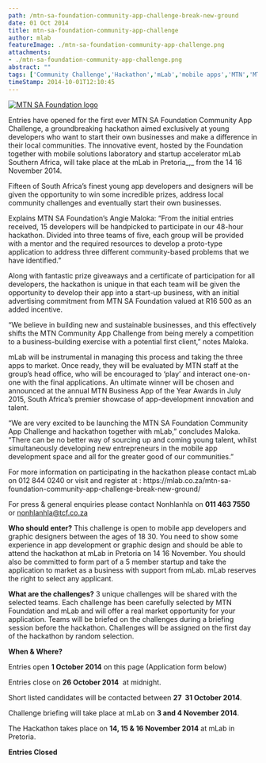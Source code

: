 ```yaml
---
path: /mtn-sa-foundation-community-app-challenge-break-new-ground
date: 01 Oct 2014
title: mtn-sa-foundation-community-app-challenge
author: mlab
featureImage: ./mtn-sa-foundation-community-app-challenge.png
attachments: 
- ./mtn-sa-foundation-community-app-challenge.png
abstract: ""
tags: ['Community Challenge','Hackathon','mLab','mobile apps','MTN','MTN Foundation','south africa','Upliftment']
timeStamp: 2014-10-01T12:10:45
---
```


[![MTN SA Foundation logo](https:&#x2F;&#x2F;mlab.co.za&#x2F;wp-content&#x2F;uploads&#x2F;2014&#x2F;10&#x2F;MTN-SA-Foundation-logo-1024x282.jpg)](https:&#x2F;&#x2F;mlab.co.za&#x2F;wp-content&#x2F;uploads&#x2F;2014&#x2F;10&#x2F;MTN-SA-Foundation-logo.jpg)

Entries have opened for the first ever MTN SA Foundation Community App Challenge, a groundbreaking hackathon aimed exclusively at young developers who want to start their own businesses and make a difference in their local communities. The innovative event, hosted by the Foundation together with mobile solutions laboratory and startup accelerator mLab Southern Africa, will take place at the mLab in Pretoria_,_ from the 14 16 November 2014.

Fifteen of South Africa’s finest young app developers and designers will be given the opportunity to win some incredible prizes, address local community challenges and eventually start their own businesses.

Explains MTN SA Foundation’s Angie Maloka: “From the initial entries received, 15 developers will be handpicked to participate in our 48-hour hackathon. Divided into three teams of five, each group will be provided with a mentor and the required resources to develop a proto-type application to address three different community-based problems that we have identified.”

Along with fantastic prize giveaways and a certificate of participation for all developers, the hackathon is unique in that each team will be given the opportunity to develop their app into a start-up business, with an initial advertising commitment from MTN SA Foundation valued at R16 500 as an added incentive.

“We believe in building new and sustainable businesses, and this effectively shifts the MTN Community App Challenge from being merely a competition to a business-building exercise with a potential first client,” notes Maloka.

mLab will be instrumental in managing this process and taking the three apps to market. Once ready, they will be evaluated by MTN staff at the group’s head office, who will be encouraged to ‘play’ and interact one-on-one with the final applications. An ultimate winner will be chosen and announced at the annual MTN Business App of the Year Awards in July 2015, South Africa’s premier showcase of app-development innovation and talent.

“We are very excited to be launching the MTN SA Foundation Community App Challenge and hackathon together with mLab,” concludes Maloka. “There can be no better way of sourcing up and coming young talent, whilst simultaneously developing new entrepreneurs in the mobile app development space and all for the greater good of our communities.”

For more information on participating in the hackathon please contact mLab on 012 844 0240 or visit and register at : https:&#x2F;&#x2F;mlab.co.za&#x2F;mtn-sa-foundation-community-app-challenge-break-new-ground&#x2F;

For press &amp; general enquiries please contact Nonhlanhla on **011 463 7550** or [nonhlanhla@tcf.co.za](mailto:nonhlanhla@tcf.co.za)

**Who should enter?** This challenge is open to mobile app developers and graphic designers between the ages of 18 30. You need to show some experience in app development or graphic design and should be able to attend the hackathon at mLab in Pretoria on 14 16 November. You should also be committed to form part of a 5 member startup and take the application to market as a business with support from mLab. mLab reserves the right to select any applicant.

**What are the challenges?** 3 unique challenges will be shared with the selected teams. Each challenge has been carefully selected by MTN Foundation and mLab and will offer a real market opportunity for your application. Teams will be briefed on the challenges during a briefing session before the hackathon. Challenges will be assigned on the first day of the hackathon by random selection.

**When &amp; Where?**

Entries open **1 October 2014** on this page (Application form below)

Entries close on **26 October 2014**  at midnight.

Short listed candidates will be contacted between **27  31 October 2014**.

Challenge briefing will take place at mLab on **3 and 4 November 2014**.

The Hackathon takes place on **14, 15 &amp; 16 November 2014** at mLab in Pretoria.

**Entries Closed**


